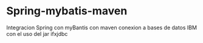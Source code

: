 # Spring-mybatis-maven
Integracion Spring con myBantis con maven 
conexion a bases de datos IBM  con el uso del jar ifxjdbc
